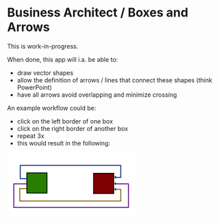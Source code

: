 # Business Architect / Boxes and Arrows

This is work-in-progress.

When done, this app will i.a. be able to:
  - draw vector shapes
  - allow the definition of arrows / lines that connect these shapes (think PowerPoint)
  - have all arrows avoid overlapping and minimize crossing


An example workflow could be:
  - click on the left border of one box
  - click on the right border of another box
  - repeat 3x
  - this would result in the following:

![example image](/example.png)
